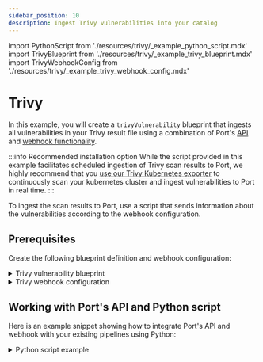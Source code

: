 ```yaml
---
sidebar_position: 10
description: Ingest Trivy vulnerabilities into your catalog
---
```


import PythonScript from './resources/trivy/\_example_python_script.mdx'
import TrivyBlueprint from './resources/trivy/\_example_trivy_blueprint.mdx'
import TrivyWebhookConfig from './resources/trivy/\_example_trivy_webhook_config.mdx'

# Trivy

In this example, you will create a `trivyVulnerability` blueprint that ingests all vulnerabilities in your Trivy result file using a combination of Port's [API](/build-your-software-catalog/custom-integration/api) and [webhook functionality](/build-your-software-catalog/custom-integration/webhook).

:::info Recommended installation option
While the script provided in this example facilitates scheduled ingestion of Trivy scan results to Port, we highly recommend that you [use our Trivy Kubernetes exporter](/build-your-software-catalog/sync-data-to-catalog/kubernetes/templates/trivy) to continuously scan your kubernetes cluster and ingest vulnerabilities to Port in real time. 
:::

To ingest the scan results to Port, use a script that sends information about the vulnerabilities according to the webhook configuration.

## Prerequisites

Create the following blueprint definition and webhook configuration:

<details>
<summary>Trivy vulnerability blueprint</summary>
<TrivyBlueprint/>
</details>

<details>
<summary>Trivy webhook configuration</summary>
<TrivyWebhookConfig/>

</details>

## Working with Port's API and Python script

Here is an example snippet showing how to integrate Port's API and webhook with your existing pipelines using Python:

<details>
<summary>Python script example</summary>

<PythonScript/>

</details>
